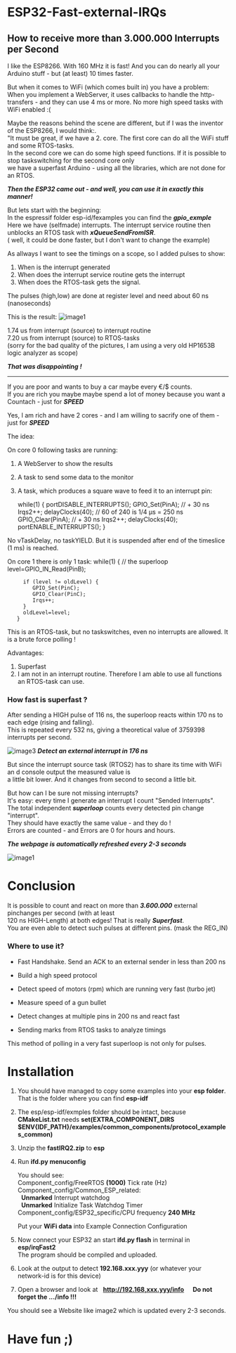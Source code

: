# ESP32-Fast-external-IRQs
## How to receive more than 3.000.000 Interrupts per Second

I like the ESP8266. With 160 MHz it is fast! And you can do nearly all your Arduino stuff - but (at least) 10 times faster.

But when it comes to WiFi (which comes built in) you have a problem:<br>
When you implement a WebServer, it uses callbacks to handle the http-transfers - and they can use 4 ms or more.
No more high speed tasks with WiFi enabled :(

Maybe the reasons behind the scene are different, but if I was the inventor of the ESP8266, I would think:.<br>
"It must be great, if we have a 2. core. The first core can do all the WiFi stuff and some RTOS-tasks.<br>
In the second core we can do some high speed functions. If it is possible to stop taskswitching for the second core only<br>
we have a superfast Arduino - using all the libraries, which are not done for an RTOS.<br>

***Then the ESP32 came out - and well, you can use it in exactly this manner!***<br>

But lets start with the beginning:<br>
In the espressif folder esp-id/fexamples you can find  the ***gpio_exmple***<br>
Here we have (selfmade) interrupts. The interrupt service routine then unblocks an RTOS task with ***xQueueSendFromISR***.<br>
( well, it could be done faster, but I don't want to change the example)

As allways  I want to see the timings on a scope, so I added pulses to show:
1) When is the interrupt generated
2) When does the interrupt service routine gets the interrupt
3) When does the RTOS-task gets the signal.

The pulses (high,low) are done at register level and need about 60 ns (nanoseconds)
 
This is the result:
 ![image1](./image1.jpg?raw=true "gpio example")

1.74 us from interrupt (source) to interrupt routine<br>
7.20 us from interrupt (source) to RTOS-tasks<br>
(sorry for the bad quality of the pictures, I am using a very old HP1653B logic analyzer as scope)

***That was disappointing !***

----------------
If you are poor and wants to buy a car maybe every €/$ counts.<br>
If you are rich you maybe maybe spend a lot of money because you want a Countach - just for ***SPEED***<br>

Yes, I am rich and have 2 cores - and I am willing to sacrify one of them - just for ***SPEED***

The idea:

On core 0 following tasks are running:

1) A WebServer to show the results
2) A task to send some data to the monitor
3) A task, which produces a square wave to feed it to an interrupt pin:

      while(1) {
        portDISABLE_INTERRUPTS();
        GPIO_Set(PinA);      // + 30 ns
        Irqs2++;
        delayClocks(40);                                                // 60 of 240 is  1/4 µs = 250 ns
        GPIO_Clear(PinA);    // + 30 ns
        Irqs2++;
        delayClocks(40);
        portENABLE_INTERRUPTS();
      }
      
No vTaskDelay, no taskYIELD. But it is suspended after end of the timeslice (1 ms) is reached. 


On core 1 there is only 1 task:
       while(1) {                                                       // the superloop
         level=GPIO_IN_Read(PinB);                                      
         
         if (level != oldLevel) {
            GPIO_Set(PinC);
            GPIO_Clear(PinC);
            Irqs++;
         }
         oldLevel=level;
       }

This is an RTOS-task, but no taskswitches, even no interrupts are allowed. It is a brute force polling !<br>

Advantages:
1) Superfast
2) I am not in an interrupt routine. Therefore I am able to use all functions an RTOS-task can use.

### How fast is superfast ?

After sending a  HIGH pulse  of 116 ns, the  superloop  reacts within 170 ns to each edge (rising and falling).<br>
This is repeated every 532 ns, giving a theoretical value of 3759398 interrupts per second.

 ![image3](./image3.jpg?raw=true "Detect an external interrupt in 176 ns")
 ***Detect an external interrupt in 176 ns***

But since the interrupt source task (RTOS2) has to share its time with WiFi an d console output the measured value is<br>
a little bit lower. And it changes from second to second a little bit.

But how can I be sure not missing interrupts?<br>
It's easy: every time I generate an interrupt I count "Sended Interrupts".<br>
The total independent ***superloop*** counts every detected pin change "interrupt".<br>
They should have exactly the same value - and they do !<br>
Errors are counted - and Errors are 0 for hours and hours.

***The webpage is automatically refreshed every 2-3 seconds***

 ![image1](./image2.jpg?raw=true "3.6 Million external Interrupts per Second:")


#  Conclusion
 
It is possible to count and react on more than ***3.600.000*** external pinchanges per second (with at least<br>
120 ns HIGH-Length) at both edges! That is really ***Superfast***.<br>
You are even able to detect such pulses at different pins. (mask the REG_IN)<br>

### Where to use it?

- Fast Handshake. Send an ACK to an external sender in less than 200 ns

- Build a high speed protocol

- Detect speed of motors (rpm) which are running very fast (turbo jet)

- Measure speed of a gun bullet

- Detect changes at multiple pins in 200 ns and react fast

- Sending marks from RTOS tasks to analyze timings

This method of polling in a very fast superloop is not only for pulses.



# Installation

1) You should have managed to copy some examples into your **esp folder**. That is the folder where you can find **esp-idf**
2) The esp/esp-idf/exmples folder should be intact, because **CMakeList.txt** needs
   **set(EXTRA_COMPONENT_DIRS $ENV{IDF_PATH}/examples/common_components/protocol_examples_common)**
3) Unzip the **fastIRQ2.zip** to **esp**
4) Run **ifd.py menuconfig**
   
      You should see:<br>
             Component_config/FreeRTOS **(1000)** Tick rate (Hz)<br>
             Component_config/Common_ESP_related:<br>
             &nbsp;&nbsp;**Unmarked** Interrupt watchdog<br>
             &nbsp;&nbsp;**Unmarked** Initialize Task Watchdog Timer<br>
             Component_config/ESP32_specific/CPU frequency **240 MHz**<br>

      Put your **WiFi data** into
             Example Connection Configuration
     
5) Now connect your ESP32 an start **ifd.py flash** in terminal in **esp/irqFast2**<br>
   The program should be compiled and uploaded.<br>
   
6) Look at the output to detect **192.168.xxx.yyy** (or whatever your network-id is for this device)

7) Open a browser and look at&nbsp;&nbsp; **http://192.168,xxx.yyy/info**   &nbsp;&nbsp;&nbsp;&nbsp;**Do not forget the .../info !!!**

You should see a Website like image2 which is updated every 2-3 seconds.

# Have fun ;)


   
